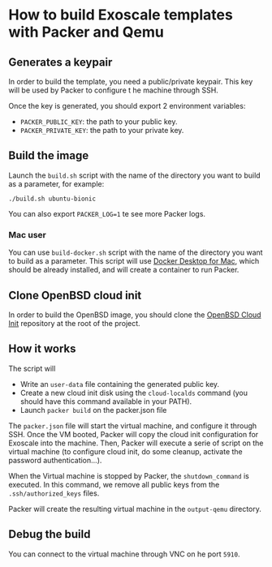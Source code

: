 # How to build Exoscale templates with Packer and Qemu

## Generates a keypair

In order to build the template, you need a public/private keypair. This key will be used by Packer to configure t he machine through SSH.

Once the key is generated, you should export 2 environment variables:

- `PACKER_PUBLIC_KEY`: the path to your public key.
- `PACKER_PRIVATE_KEY`: the path to your private key.

## Build the image

Launch the `build.sh` script with the name of the directory you want to build as a parameter, for example:

```
./build.sh ubuntu-bionic
```

You can also export `PACKER_LOG=1` te see more Packer logs.

### Mac user

You can use `build-docker.sh` script with the name of the directory you want to build as a parameter.
This script will use [Docker Desktop for Mac](https://docs.docker.com/docker-for-mac/install/), which should be already installed, and will create a 
container to run Packer.

## Clone OpenBSD cloud init

In order to build the OpenBSD image, you should clone the [OpenBSD Cloud Init](https://github.com/exoscale/openbsd-cloud-init) repository at the root of the project.

## How it works

The script will

- Write an `user-data` file containing the generated public key.
- Create a new cloud init disk using the `cloud-localds` command (you should have this command available in your PATH).
- Launch `packer build` on the packer.json file

The `packer.json` file will start the virtual machine, and configure it through SSH. Once the VM booted, Packer will copy the cloud init configuration for Exoscale into the machine.
Then, Packer will execute a serie of script on the virtual machine (to configure cloud init, do some cleanup, activate the password authentication...).

When the Virtual machine is stopped by Packer, the `shutdown_command` is executed. In this command, we remove all public keys from the `.ssh/authorized_keys` files.

Packer will create the resulting virtual machine in the `output-qemu` directory.

## Debug the build

You can connect to the virtual machine through VNC on he port `5910`.
